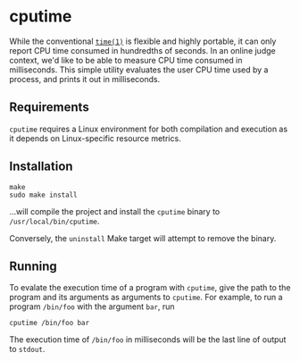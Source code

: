 cputime
=======

While the conventional [`time(1)`](http://linux.die.net/man/1/time) is flexible
and highly portable, it can only report CPU time consumed in hundredths of
seconds. In an online judge context, we'd like to be able to measure CPU time
consumed in milliseconds. This simple utility evaluates the user CPU time used
by a process, and prints it out in milliseconds.

Requirements
------------

`cputime` requires a Linux environment for both compilation and execution as it
depends on Linux-specific resource metrics.

Installation
------------

    make
    sudo make install

...will compile the project and install the `cputime` binary to
`/usr/local/bin/cputime`.

Conversely, the `uninstall` Make target will attempt to remove the binary.

Running
-------

To evalate the execution time of a program with `cputime`, give the path to the
program and its arguments as arguments to `cputime`. For example, to run a
program `/bin/foo` with the argument `bar`, run

    cputime /bin/foo bar

The execution time of `/bin/foo` in milliseconds will be the last line of
output to `stdout`.